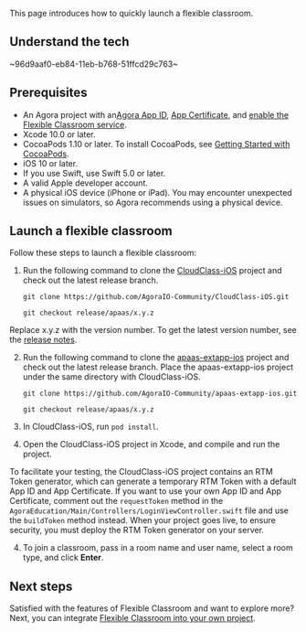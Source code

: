 This page introduces how to quickly launch a flexible classroom.

## Understand the tech

~96d9aaf0-eb84-11eb-b768-51ffcd29c763~

<a name="prerequisites"></a>

## Prerequisites

- An Agora project with an<a href="/cn/Agora%20Platform/get_appid_token#%E8%8E%B7%E5%8F%96-app-id" target="_blank">Agora App ID</a>, <a href="/cn/Agora%20Platform/get_appid_token#%E8%8E%B7%E5%8F%96-app-%E8%AF%81%E4%B9%A6" target="_blank">App Certificate</a>, and <a href="/cn/agora-class/agora_class_enable?platform=iOS" target="_blank">enable the Flexible Classroom service</a>.
- Xcode 10.0 or later.
- CocoaPods 1.10 or later. To install CocoaPods, see [Getting Started with CocoaPods](https://guides.cocoapods.org/using/getting-started.html#getting-started).
- iOS 10 or later.
- If you use Swift, use Swift 5.0 or later.
- A valid Apple developer account.
- A physical iOS device (iPhone or iPad). You may encounter unexpected issues on simulators, so Agora recommends using a physical device.

## Launch a flexible classroom

Follow these steps to launch a flexible classroom:

1. Run the following command to clone the [CloudClass-iOS](https://github.com/AgoraIO-Community/CloudClass-iOS) project and check out the latest release branch.

   ```
   git clone https://github.com/AgoraIO-Community/CloudClass-iOS.git
   ```

   ```
   git checkout release/apaas/x.y.z
   ```

<div class="alert info">Replace x.y.z with the version number. To get the latest version number, see the <a href="/cn/agora-class/release_agora_class_ios?platform=iOS">release notes</a>.</div>

2. Run the following command to clone the [apaas-extapp-ios](https://github.com/AgoraIO-Community/apaas-extapp-ios) project and check out the latest release branch. Place the apaas-extapp-ios project under the same directory with CloudClass-iOS.

   ```
   git clone https://github.com/AgoraIO-Community/apaas-extapp-ios.git
   ```

   ```
   git checkout release/apaas/x.y.z
   ```

2. In CloudClass-iOS, run `pod install`.

3. Open the CloudClass-iOS project in Xcode, and compile and run the project.

<div class="alert info">To facilitate your testing, the CloudClass-iOS project contains an RTM Token generator, which can generate a temporary RTM Token with a default App ID and App Certificate. If you want to use your own App ID and App Certificate, comment out the <code>requestToken</code> method in the <code>AgoraEducation/Main/Controllers/LoginViewController.swift</code> file and use the <code>buildToken</code> method instead. When your project goes live, to ensure security, you must deploy the RTM Token generator on your server.</div>

4. To join a classroom, pass in a room name and user name, select a room type, and click **Enter**.

## Next steps

Satisfied with the features of Flexible Classroom and want to explore more? Next, you can integrate [Flexible Classroom into your own project](/en/agora-class/agora_class_integrate_ios?platform=iOS).